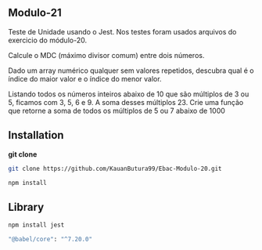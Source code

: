 
## Modulo-21

Teste de Unidade usando o Jest. Nos testes foram usados arquivos do exercicio do módulo-20.


Calcule o MDC (máximo divisor comum) entre dois números.

Dado um array numérico qualquer sem valores repetidos, descubra qual é o índice do maior valor e o índice do menor valor.

Listando todos os números inteiros abaixo de 10 que são múltiplos de 3 ou 5, ficamos com 3, 5, 6 e 9. A soma desses múltiplos 23. Crie uma função que retorne a soma de todos os múltiplos de 5 ou 7 abaixo de 1000






## Installation

**git clone**

```bash
git clone https://github.com/KauanButura99/Ebac-Modulo-20.git

npm install
```

## Library
````bash
npm install jest

````
````bash
"@babel/core": "^7.20.0"

````


    
